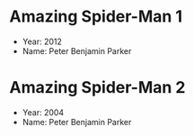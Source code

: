# Amazing Spider-Man 1
- Year: 2012
- Name: Peter Benjamin Parker

# Amazing Spider-Man 2
- Year: 2004
- Name: Peter Benjamin Parker

